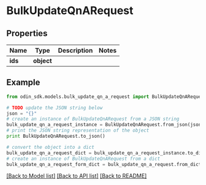 # BulkUpdateQnARequest


## Properties

Name | Type | Description | Notes
------------ | ------------- | ------------- | -------------
**ids** | **object** |  | 

## Example

```python
from odin_sdk.models.bulk_update_qn_a_request import BulkUpdateQnARequest

# TODO update the JSON string below
json = "{}"
# create an instance of BulkUpdateQnARequest from a JSON string
bulk_update_qn_a_request_instance = BulkUpdateQnARequest.from_json(json)
# print the JSON string representation of the object
print BulkUpdateQnARequest.to_json()

# convert the object into a dict
bulk_update_qn_a_request_dict = bulk_update_qn_a_request_instance.to_dict()
# create an instance of BulkUpdateQnARequest from a dict
bulk_update_qn_a_request_form_dict = bulk_update_qn_a_request.from_dict(bulk_update_qn_a_request_dict)
```
[[Back to Model list]](../README.md#documentation-for-models) [[Back to API list]](../README.md#documentation-for-api-endpoints) [[Back to README]](../README.md)


